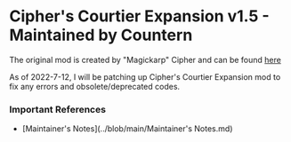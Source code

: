 # Cipher's Courtier Expansion v1.5 - Maintained by Countern
The original mod is created by "Magickarp" Cipher and can be found [here](https://steamcommunity.com/sharedfiles/filedetails/?id=1878436818)

As of 2022-7-12, I will be patching up Cipher's Courtier Expansion mod to fix any errors and obsolete/deprecated codes.

### Important References
* [Maintainer's Notes](../blob/main/Maintainer's Notes.md)